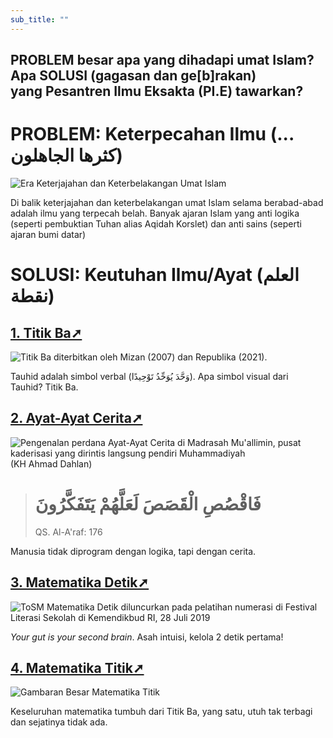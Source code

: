 ```yaml
---
sub_title: ""
---
```

## PROBLEM besar apa yang dihadapi umat Islam? Apa SOLUSI (gagasan dan ge\[b]rakan) yang Pesantren Ilmu Eksakta (PI.E) tawarkan?

# PROBLEM: Keterpecahan Ilmu (... كثرها الجاهلون)

![Era Keterjajahan dan Keterbelakangan Umat Islam](/images/uploads/era-keterjajahan-dan-keterbelakangan-umat-islam.jpg "Era Keterjajahan dan Keterbelakangan Umat Islam")

Di balik keterjajahan dan keterbelakangan umat Islam selama berabad-abad adalah ilmu yang terpecah belah. Banyak ajaran Islam yang anti logika (seperti pembuktian Tuhan alias Aqidah Korslet) dan anti sains (seperti ajaran bumi datar)

# SOLUSI: Keutuhan Ilmu/Ayat (العلم نقطة)

## [1. Titik Ba➚](/pages/titik-ba)

![Titik Ba diterbitkan oleh Mizan (2007) dan Republika (2021).](/images/uploads/titik-ba-buku-.jpg "Titik Ba diterbitkan oleh Mizan (2007) dan Republika (2021).")

Tauhid adalah simbol verbal (وَحَّدَ يُوَحِّدُ تَوْحِيدًا). Apa simbol visual dari Tauhid? Titik Ba.

## [2. Ayat-Ayat Cerita➚](/pages/ayat-cerita)

[](/pages/ayat-cerita)

![Pengenalan perdana Ayat-Ayat Cerita di Madrasah Mu'allimin, pusat kaderisasi yang dirintis langsung pendiri Muhammadiyah (KH Ahmad Dahlan)](/images/uploads/aac_mualimin_2021.jpg "Pengenalan perdana Ayat-Ayat Cerita di Madrasah Mu'allimin, pusat kaderisasi yang dirintis langsung pendiri Muhammadiyah (KH Ahmad Dahlan)")



> # فَاقْصُصِ الْقَصَصَ لَعَلَّهُمْ يَتَفَكَّرُونَ
>
> QS. Al-A'raf: 176

Manusia tidak diprogram dengan logika, tapi dengan cerita.

## [3. Matematika Detik➚](/pages/matematika-detik)

![ToSM Matematika Detik diluncurkan pada pelatihan numerasi di Festival Literasi Sekolah di Kemendikbud RI, 28 Juli 2019](/images/uploads/matematika-detik-di-kemendikbud-2019.jpg "ToSM Matematika Detik diluncurkan pada pelatihan numerasi di Festival Literasi Sekolah di Kemendikbud RI, 28 Juli 2019")

*Your gut is your second brain*. Asah intuisi, kelola 2 detik pertama!

## [4. Matematika Titik➚](/pages/matematika-titik)

![Gambaran Besar Matematika Titik](/images/uploads/titik-ke-geometri-aritmetika.jpg "Gambaran Besar Matematika Titik")

Keseluruhan matematika tumbuh dari Titik Ba, yang satu, utuh tak terbagi dan sejatinya tidak ada.
